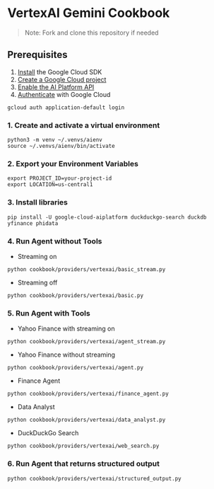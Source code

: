 # VertexAI Gemini Cookbook

> Note: Fork and clone this repository if needed

## Prerequisites

1. [Install](https://cloud.google.com/sdk/docs/install) the Google Cloud SDK
2. [Create a Google Cloud project](https://cloud.google.com/resource-manager/docs/creating-managing-projects)
3. [Enable the AI Platform API](https://console.cloud.google.com/flows/enableapi?apiid=aiplatform.googleapis.com)
4. [Authenticate](https://cloud.google.com/sdk/docs/initializing) with Google Cloud

```shell
gcloud auth application-default login
```


### 1. Create and activate a virtual environment

```shell
python3 -m venv ~/.venvs/aienv
source ~/.venvs/aienv/bin/activate
```

### 2. Export your Environment Variables

```shell
export PROJECT_ID=your-project-id
export LOCATION=us-central1
```

### 3. Install libraries

```shell
pip install -U google-cloud-aiplatform duckduckgo-search duckdb yfinance phidata
```

### 4. Run Agent without Tools

- Streaming on

```shell
python cookbook/providers/vertexai/basic_stream.py
```

- Streaming off

```shell
python cookbook/providers/vertexai/basic.py
```

### 5. Run Agent with Tools

- Yahoo Finance with streaming on

```shell
python cookbook/providers/vertexai/agent_stream.py
```

- Yahoo Finance without streaming

```shell
python cookbook/providers/vertexai/agent.py
```

- Finance Agent

```shell
python cookbook/providers/vertexai/finance_agent.py
```

- Data Analyst

```shell
python cookbook/providers/vertexai/data_analyst.py
```

- DuckDuckGo Search
```shell
python cookbook/providers/vertexai/web_search.py
```

### 6. Run Agent that returns structured output

```shell
python cookbook/providers/vertexai/structured_output.py
```

